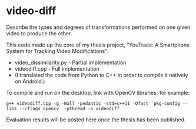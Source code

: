 # video-diff
Describe the types and degrees of transformations performed on one given video to produce the other.

This code made up the core of my thesis project, "YouTrace: A Smartphone System for Tracking Video Modifications".

* video_dissimilarity.py - Partial implementation
* videodiff.cpp - Full implementation
 * (I translated the code from Python to C++ in order to compile it natively on Android.)

To compile and run on the desktop, link with OpenCV libraries; for example:
```
g++ videodiff.cpp -g -Wall -pedantic -std=c++11 -Ofast `pkg-config --libs --cflags opencv` -pthread -o videodiff
```
  
Evaluation results will be posted here once the thesis has been published.
